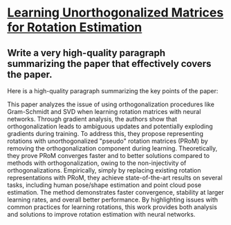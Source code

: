 # [Learning Unorthogonalized Matrices for Rotation Estimation](https://arxiv.org/abs/2312.00462)

## Write a very high-quality paragraph summarizing the paper that effectively covers the paper.

 Here is a high-quality paragraph summarizing the key points of the paper:

This paper analyzes the issue of using orthogonalization procedures like Gram-Schmidt and SVD when learning rotation matrices with neural networks. Through gradient analysis, the authors show that orthogonalization leads to ambiguous updates and potentially exploding gradients during training. To address this, they propose representing rotations with unorthogonalized "pseudo" rotation matrices (PRoM) by removing the orthogonalization component during learning. Theoretically, they prove PRoM converges faster and to better solutions compared to methods with orthogonalization, owing to the non-injectivity of orthogonalizations. Empirically, simply by replacing existing rotation representations with PRoM, they achieve state-of-the-art results on several tasks, including human pose/shape estimation and point cloud pose estimation. The method demonstrates faster convergence, stability at larger learning rates, and overall better performance. By highlighting issues with common practices for learning rotations, this work provides both analysis and solutions to improve rotation estimation with neural networks.
